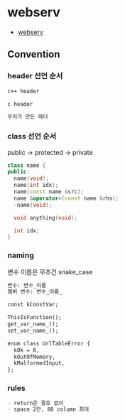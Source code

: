 # webserv

- [webserv](#webserv)

## Convention

### header 선언 순서

```md
c++ header

c header

우리가 만든 헤더
```

### class 선언 순서

public -> protected -> private

```c++
class name {
public:
  name(void);
  name(int idx);
  name(const name &src);
  name &operator=(const name &rhs);
  ~name(void);

  void anything(void);

  int idx;
}
```

### naming

변수 이름은 무조건 snake_case

```md
변수: 변수_이름
멤버 변수: 변수_이름_

const kConstVar;
```

```md
ThisIsFunction();
get_var_name_();
set_var_name_();
```

```md
enum class UrlTableError {
  kOk = 0,
  kOutOfMemory,
  kMalformedInput,
};
```

### rules

```md
- return은 괄호 없이
- space 2칸, 80 column 최대
```
